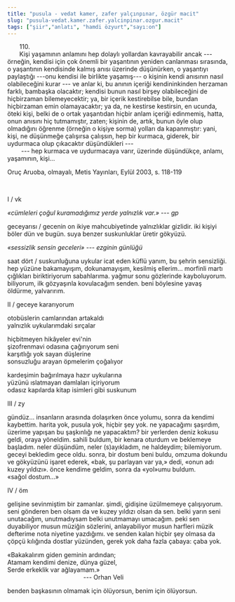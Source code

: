 ```yaml
---
title: "pusula - vedat kamer, zafer yalçınpınar, özgür macit"
slug: "pusula-vedat.kamer.zafer.yalcinpinar.ozgur.macit"
tags: ["şiir","anlatı", "hamdi özyurt","sayı:on"]
---
```

       110.\
       Kişi yaşamının anlamını hep dolaylı yollardan kavrayabilir ancak
--- örneğin, kendisi için çok önemli bir yaşantının yeniden canlanması
sırasında, o yaşantının kendisinde kalmış anısı üzerinde düşünürken, o
yaşantıyı paylaştığı ---onu kendisi ile birlikte yaşamış--- o kişinin
kendi anısının nasıl olabileceğini kurar --- ve anlar ki, bu anının
içeriği kendininkinden herzaman farklı, bambaşka olacaktır; kendisi
bunun nasıl birşey olabileceğini de hiçbirzaman bilemeyecektir; ya, bir
içerik kestirebilse bile, bundan hiçbirzaman emin olamayacaktır; ya da,
ne kestirse kestirsin, en ucunda, öteki kişi, belki de o ortak
yaşantıdan hiçbir anlam içeriği edinmemiş, hatta, onun anısını hiç
tutmamıştır, zaten; kişinin de, artık, bunun öyle olup olmadığını
öğrenme (örneğin o kişiye sorma) yolları da kapanmıştır: yani, kişi, ne
düşünmeğe çalışırsa çalışsın, hep bir kurmaca, giderek, bir uydurmaca
olup çıkacaktır düşündükleri ---\
        --- hep kurmaca ve uydurmacaya varır, üzerinde düşündükçe,
anlamı, yaşamının, kişi...

Oruç Aruoba, olmayalı, Metis Yayınları, Eylül 2003, s. 118-119

 

I / vk

*«cümleleri çoğul kuramadığımız yerde yalnızlık var.» --- gp*

geceyarısı / gecenin on ikiye mahcubiyetinde yalnızlıklar gizlidir. iki
kişiyi böler dün ve bugün. suya benzer suskunluklar üretir gökyüzü.

*«sessizlik sensin geceleri» --- ezginin günlüğü*

saat dört / suskunluğuna uykular icat eden küflü yanım, bu şehrin
sensizliği. hep yüzüne bakamayışım, dokunamayışım, kesilmiş ellerim...
morfinli martı çığlıkları biriktiriyorum sabahlarıma. yağmur sonu
gözlerinde kayboluyorum. biliyorum, ilk gözyaşınla kovulacağım senden.
beni böylesine yavaş öldürme, yalvarırım.

II / geceye kararıyorum

otobüslerin camlarından artakaldı\
yalnızlık uykularımdaki sırçalar

hiçbitmeyen hikâyeler evi'nin\
şizofrenmavi odasına çağırıyorum seni\
karşıtlığı yok sayan düşlerine\
sonsuzluğu arayan öpmelerim çoğalıyor

kardeşimin bağırılmaya hazır uykularına\
yüzünü ıslatmayan damlaları içiriyorum\
odasız kapılarda kitap isimleri gibi suskunum

III / zy

gündüz... insanların arasında dolaşırken önce yolumu, sonra da kendimi
kaybettim. harita yok, pusula yok, hiçbir şey yok. ne yapacağımı
şaşırdım, üzerime yapışan bu şaşkınlığı ne yapacaktım? bir yerlerden
deniz kokusu geldi, oraya yöneldim. sahili buldum, bir kenara oturdum ve
beklemeye başladım. neler düşündüm, neler (s)ayıkladım, ne haldeydim;
bilemiyorum. geceyi bekledim gece oldu. sonra, bir dostum beni buldu,
omzuma dokundu ve gökyüzünü işaret ederek, «bak, şu parlayan var ya,»
dedi, «onun adı kuzey yıldızı». önce kendime geldim, sonra da «yol»umu
buldum. «sağol dostum...»

IV / öm

gelişine sevinmiştim bir zamanlar. şimdi, gidişine üzülmemeye
çalışıyorum. seni gönderen ben olsam da ve kuzey yıldızı olsan da sen.
belki yarın seni unutacağım, unutmadıysam belki unutmamayı umacağım.
peki sen duyabiliyor musun müziğin sözlerini, anlayabiliyor musun
harfleri müzik defterime nota niyetine yazdığımı. ve senden kalan hiçbir
şey olmasa da çöpçü kılığında dostlar yüzünden, gerek yok daha fazla
çabaya: çaba yok.

«Bakakalırım giden geminin ardından;\
Atamam kendimi denize, dünya güzel,\
Serde erkeklik var ağlayamam.»\
                                            --- Orhan Veli

benden başkasının olmamak için ölüyorsun, benim için ölüyorsun.
